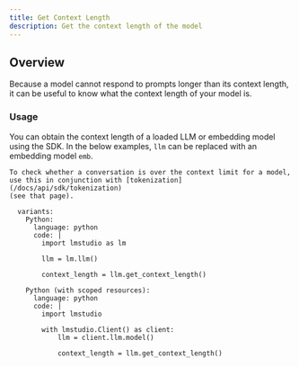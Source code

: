 ```yaml
---
title: Get Context Length
description: Get the context length of the model
---
```


## Overview

Because a model cannot respond to prompts longer than its context length, it can be useful
to know what the context length of your model is.

### Usage

You can obtain the context length of a loaded LLM or embedding model using the SDK. In the below examples, `llm` can be replaced with an embedding model `emb`.

```lms_protip
To check whether a conversation is over the context limit for a model,
use this in conjunction with [tokenization](/docs/api/sdk/tokenization)
(see that page).
```

```lms_code_snippet
  variants:
    Python:
      language: python
      code: |
        import lmstudio as lm

        llm = lm.llm()

        context_length = llm.get_context_length()

    Python (with scoped resources):
      language: python
      code: |
        import lmstudio

        with lmstudio.Client() as client:
            llm = client.llm.model()

            context_length = llm.get_context_length()
```
